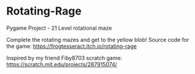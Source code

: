 # Rotating-Rage
Pygame Project - 21 Level rotational maze

Complete the rotating mazes and get to the yellow blob!
Source code for the game: https://frogtesseract.itch.io/rotating-rage

Inspired by my friend Fiby8703 scratch game: https://scratch.mit.edu/projects/287915074/
